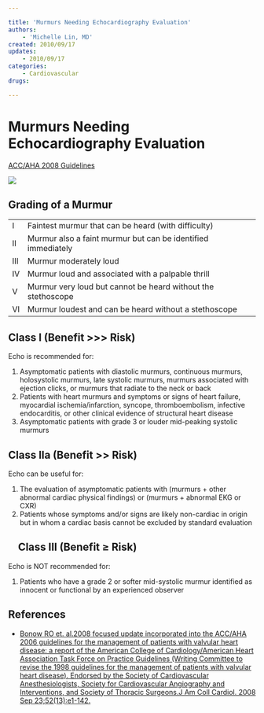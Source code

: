 ```yaml
---

title: 'Murmurs Needing Echocardiography Evaluation'
authors:
    - 'Michelle Lin, MD'
created: 2010/09/17
updates:
    - 2010/09/17
categories:
    - Cardiovascular
drugs: 

---
```



# Murmurs Needing Echocardiography Evaluation

[ACC/AHA 2008 Guidelines](http://www.ncbi.nlm.nih.gov/pubmed/?term=18848134)

![](https://d2p53dh3qxfm0x.cloudfront.net/uploads/img/1jx/5/m/17108f99-7905-597e-a61e-1222dbb79c67/640.png)

## Grading of a Murmur

|     |                                                              |
|-----|--------------------------------------------------------------|
| I   | Faintest murmur that can be heard (with difficulty)          |
| II  | Murmur also a faint murmur but can be identified immediately |
| III | Murmur moderately loud                                       |
| IV  | Murmur loud and associated with a palpable thrill            |
| V   | Murmur very loud but cannot be heard without the stethoscope |
| VI  | Murmur loudest and can be heard without a stethoscope        |

## Class I (Benefit &gt;&gt;&gt; Risk)

Echo is recommended for:

1.  Asymptomatic patients with diastolic murmurs, continuous murmurs, holosystolic murmurs, late systolic murmurs, murmurs associated with ejection clicks, or murmurs that radiate to the neck or back
2.  Patients with heart murmurs and symptoms or signs of heart failure, myocardial ischemia/infarction, syncope, thromboembolism, infective endocarditis, or other clinical evidence of structural heart disease
3.  Asymptomatic patients with grade 3 or louder mid-peaking systolic murmurs

## Class IIa (Benefit &gt;&gt; Risk)

Echo can be useful for:

1.  The evaluation of asymptomatic patients with (murmurs + other abnormal cardiac physical findings) or (murmurs + abnormal EKG or CXR)
2.  Patients whose symptoms and/or signs are likely non-cardiac in origin but in whom a cardiac basis cannot be excluded by standard evaluation

<!-- -->

##     Class III (Benefit ≥ Risk)

Echo is NOT recommended for:

1. Patients who have a grade 2 or softer mid-systolic murmur identified as innocent or functional by an experienced observer

## References

-   [Bonow RO et. al.2008 focused update incorporated into the ACC/AHA 2006 guidelines for the management of patients with valvular heart disease: a report of the American College of Cardiology/American Heart Association Task Force on Practice Guidelines (Writing Committee to revise the 1998 guidelines for the management of patients with valvular heart disease). Endorsed by the Society of Cardiovascular Anesthesiologists, Society for Cardiovascular Angiography and Interventions, and Society of Thoracic Surgeons.J Am Coll Cardiol. 2008 Sep 23;52(13):e1-142.](http://www.ncbi.nlm.nih.gov/pubmed/?term=18848134)
